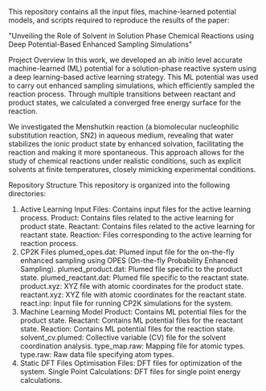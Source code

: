 This repository contains all the input files, machine-learned potential models, and scripts required to reproduce the results of the paper:

"Unveiling the Role of Solvent in Solution Phase Chemical Reactions using Deep Potential-Based Enhanced Sampling Simulations"

Project Overview
In this work, we developed an ab initio level accurate machine-learned (ML) potential for a solution-phase reactive system using a deep learning-based active learning strategy. This ML potential was used to carry out enhanced sampling simulations, which efficiently sampled the reaction process. Through multiple transitions between reactant and product states, we calculated a converged free energy surface for the reaction.

We investigated the Menshutkin reaction (a biomolecular nucleophilic substitution reaction, SN2) in aqueous medium, revealing that water stabilizes the ionic product state by enhanced solvation, facilitating the reaction and making it more spontaneous. This approach allows for the study of chemical reactions under realistic conditions, such as explicit solvents at finite temperatures, closely mimicking experimental conditions.

Repository Structure
This repository is organized into the following directories:

1. Active Learning
Input Files: Contains input files for the active learning process.
Product: Contains files related to the active learning for product state.
Reactant: Contains files related to the active learning for reactant state.
Reaction: Files corresponding to the active learning for reaction process.
2. CP2K Files
plumed_opes.dat: Plumed input file for the on-the-fly enhanced sampling using OPES (On-the-fly Probability Enhanced Sampling).
plumed_product.dat: Plumed file specific to the product state.
plumed_reactant.dat: Plumed file specific to the reactant state.
product.xyz: XYZ file with atomic coordinates for the product state.
reactant.xyz: XYZ file with atomic coordinates for the reactant state.
react.inp: Input file for running CP2K simulations for the system.
3. Machine Learning Model
Product: Contains ML potential files for the product state.
Reactant: Contains ML potential files for the reactant state.
Reaction: Contains ML potential files for the reaction state.
solvent_cv.plumed: Collective variable (CV) file for the solvent coordination analysis.
type_map.raw: Mapping file for atomic types.
type.raw: Raw data file specifying atom types.
4. Static DFT Files
Optimisation Files: DFT files for optimization of the system.
Single Point Calculations: DFT files for single point energy calculations.
